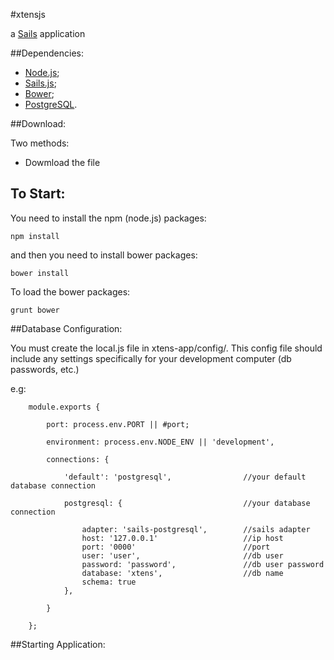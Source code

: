#xtensjs

a [Sails](http://sailsjs.org) application

##Dependencies:

* [Node.js](http://nodejs.org/);
* [Sails.js](http://sailjs.org);
* [Bower](http://bower.io/);
* [PostgreSQL](http://www.postgresql.org/).

##Download:

Two methods:

* Dowmload the file 


## To Start:

You need to install the npm (node.js) packages:

    npm install

and then you need to install bower packages:

    bower install

To load the bower packages:

    grunt bower

##Database Configuration:

You must create the local.js file in xtens-app/config/. This config file should include any settings specifically for your development computer (db passwords, etc.)

e.g:

        module.exports {
        
            port: process.env.PORT || #port;
        
            environment: process.env.NODE_ENV || 'development',

            connections: {

                'default': 'postgresql',                //your default database connection

                postgresql: {                           //your database connection
                
                    adapter: 'sails-postgresql',        //sails adapter
                    host: '127.0.0.1'                   //ip host
                    port: '0000'                        //port
                    user: 'user',                       //db user
                    password: 'password',               //db user password
                    database: 'xtens',                  //db name
                    schema: true 
                },

            }

        };

##Starting Application:








